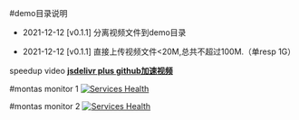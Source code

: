 #demo目录说明


* 2021-12-12  [v0.1.1] 分离视频文件到demo目录

* 2021-12-12  [v0.1.1] 直接上传视频文件<20M,总共不超过100M.（单resp 1G）

speedup video [**jsdelivr plus github加速视频** ](https://www.godapex.com/archives/jsdelivr-videos)  


#montas monitor 1
[![Services Health](https://tpeg217qxua.montastic.io/badge)](https://tpeg217qxua.montastic.io)

#montas monitor 2
[![Services Health](https://fixh676zdhx.montastic.io/badge)](https://fixh676zdhx.montastic.io)


